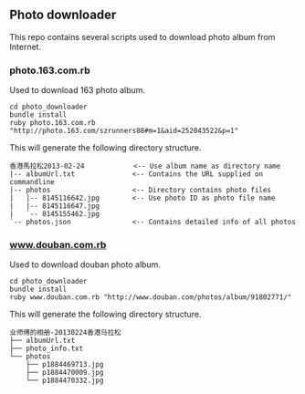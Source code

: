 ## Photo downloader ##

This repo contains several scripts used to download photo album from Internet.    
    
### photo.163.com.rb ###

Used to download 163 photo album.

    cd photo_downloader
    bundle install
    ruby photo.163.com.rb "http://photo.163.com/szrunners88#m=1&aid=252043522&p=1"   

This will generate the following directory structure.
   
    香港馬拉松2013-02-24            <-- Use album name as directory name
    |-- albumUrl.txt              <-- Contains the URL supplied on commandline  
    |-- photos                    <-- Directory contains photo files
    |   |-- 8145116642.jpg        <-- Use photo ID as photo file name
    |   |-- 8145116647.jpg
    |   `-- 8145155462.jpg
    `-- photos.json               <-- Contains detailed info of all photos
    
### www.douban.com.rb ###

Used to download douban photo album.

    cd photo_downloader
    bundle install
    ruby www.douban.com.rb "http://www.douban.com/photos/album/91802771/"
    
This will generate the following directory structure.  

    业师傅的相册-20130224香港马拉松    
    ├── albumUrl.txt
    ├── photo_info.txt
    └── photos
        ├── p1884469713.jpg
        ├── p1884470009.jpg
        └── p1884470332.jpg